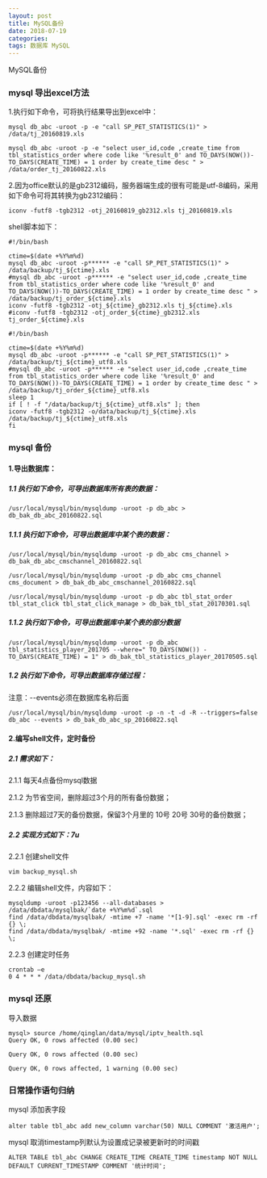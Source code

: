 ```yaml
---
layout: post
title: MySQL备份
date: 2018-07-19
categories: 
tags: 数据库 MySQL
---
```

MySQL备份

### mysql 导出excel方法
1.执行如下命令，可将执行结果导出到excel中：

```
mysql db_abc -uroot -p -e "call SP_PET_STATISTICS(1)" > /data/tj_20160819.xls
```

```
mysql db_abc -uroot -p -e "select user_id,code ,create_time from tbl_statistics_order where code like '%result_0' and TO_DAYS(NOW())-TO_DAYS(CREATE_TIME) = 1 order by create_time desc " > /data/order_tj_20160822.xls
```

2.因为office默认的是gb2312编码，服务器端生成的很有可能是utf-8编码，采用如下命令可将其转换为gb2312编码：

```
iconv -futf8 -tgb2312 -otj_20160819_gb2312.xls tj_20160819.xls
```

shell脚本如下：
```
#!/bin/bash

ctime=$(date +%Y%m%d)
mysql db_abc -uroot -p****** -e "call SP_PET_STATISTICS(1)" > /data/backup/tj_${ctime}.xls
#mysql db_abc -uroot -p****** -e "select user_id,code ,create_time from tbl_statistics_order where code like '%result_0' and TO_DAYS(NOW())-TO_DAYS(CREATE_TIME) = 1 order by create_time desc " > /data/backup/tj_order_${ctime}.xls
iconv -futf8 -tgb2312 -otj_${ctime}_gb2312.xls tj_${ctime}.xls
#iconv -futf8 -tgb2312 -otj_order_${ctime}_gb2312.xls tj_order_${ctime}.xls
```

```
#!/bin/bash

ctime=$(date +%Y%m%d)
mysql db_abc -uroot -p****** -e "call SP_PET_STATISTICS(1)" > /data/backup/tj_${ctime}_utf8.xls
#mysql db_abc -uroot -p****** -e "select user_id,code ,create_time from tbl_statistics_order where code like '%result_0' and TO_DAYS(NOW())-TO_DAYS(CREATE_TIME) = 1 order by create_time desc " > /data/backup/tj_order_${ctime}_utf8.xls
sleep 1
if [ ! -f "/data/backup/tj_${ctime}_utf8.xls" ]; then
iconv -futf8 -tgb2312 -o/data/backup/tj_${ctime}.xls /data/backup/tj_${ctime}_utf8.xls
fi
```


### mysql 备份
#### 1.导出数据库：
##### 1.1 执行如下命令，可导出数据库所有表的数据：
```
/usr/local/mysql/bin/mysqldump -uroot -p db_abc > db_bak_db_abc_20160822.sql
```
##### 1.1.1 执行如下命令，可导出数据库中某个表的数据：
```
/usr/local/mysql/bin/mysqldump -uroot -p db_abc cms_channel > db_bak_db_abc_cmschannel_20160822.sql

/usr/local/mysql/bin/mysqldump -uroot -p db_abc cms_channel cms_document > db_bak_db_abc_cmschannel_20160822.sql

/usr/local/mysql/bin/mysqldump -uroot -p db_abc tbl_stat_order tbl_stat_click tbl_stat_click_manage > db_bak_tbl_stat_20170301.sql
```

##### 1.1.2 执行如下命令，可导出数据库中某个表的部分数据
```
/usr/local/mysql/bin/mysqldump -uroot -p db_abc tbl_statistics_player_201705 --where=" TO_DAYS(NOW()) - TO_DAYS(CREATE_TIME) = 1" > db_bak_tbl_statistics_player_20170505.sql
```


##### 1.2 执行如下命令，可导出数据库存储过程：
注意：--events必须在数据库名称后面
```
/usr/local/mysql/bin/mysqldump -uroot -p -n -t -d -R --triggers=false db_abc --events > db_bak_db_abc_sp_20160822.sql
```

#### 2.编写shell文件，定时备份
##### 2.1 需求如下：
2.1.1 每天4点备份mysql数据

2.1.2 为节省空间，删除超过3个月的所有备份数据；

2.1.3 删除超过7天的备份数据，保留3个月里的 10号 20号 30号的备份数据；

##### 2.2 实现方式如下：7u
2.2.1 创建shell文件
```
vim backup_mysql.sh
```
2.2.2 编辑shell文件，内容如下：
```
mysqldump -uroot -p123456 --all-databases > /data/dbdata/mysqlbak/`date +%Y%m%d`.sql
find /data/dbdata/mysqlbak/ -mtime +7 -name '*[1-9].sql' -exec rm -rf {} \;
find /data/dbdata/mysqlbak/ -mtime +92 -name '*.sql' -exec rm -rf {} \;
```
2.2.3 创建定时任务
```
crontab –e
0 4 * * * /data/dbdata/backup_mysql.sh
```

### mysql 还原
导入数据
```
mysql> source /home/qinglan/data/mysql/iptv_health.sql
Query OK, 0 rows affected (0.00 sec)

Query OK, 0 rows affected (0.00 sec)

Query OK, 0 rows affected, 1 warning (0.00 sec)

```

### 日常操作语句归纳
mysql 添加表字段

```
alter table tbl_abc add new_column varchar(50) NULL COMMENT '激活用户';
```
mysql 取消timestamp列默认为设置成记录被更新时的时间戳

```
ALTER TABLE tbl_abc CHANGE CREATE_TIME CREATE_TIME timestamp NOT NULL DEFAULT CURRENT_TIMESTAMP COMMENT '统计时间';
```

